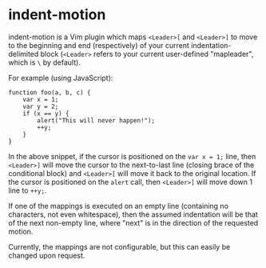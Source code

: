 indent-motion
=============

indent-motion is a Vim plugin which maps `<Leader>[` and `<Leader>]` to move to the beginning and end (respectively) of your current indentation-delimited block (`<Leader>` refers to your current user-defined "mapleader", which is `\` by default).

For example (using JavaScript):

    function foo(a, b, c) {
        var x = 1;
        var y = 2;
        if (x == y) {
            alert("This will never happen!");
            ++y;
        }
    }

In the above snippet, if the cursor is positioned on the `var x = 1;` line, then `<Leader>]` will move the cursor to the next-to-last line (closing brace of the conditional block) and `<Leader>[` will move it back to the original location. If the cursor is positioned on the `alert` call, then `<Leader>]` will move down 1 line to `++y;`.

If one of the mappings is executed on an empty line (containing no characters, not even whitespace), then the assumed indentation will be that of the next non-empty line, where "next" is in the direction of the requested motion.

Currently, the mappings are not configurable, but this can easily be changed upon request.
